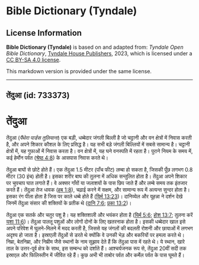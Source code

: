 # Bible Dictionary (Tyndale)

## License Information

**Bible Dictionary (Tyndale)** is based on and adapted from: _Tyndale Open Bible Dictionary_, [Tyndale House Publishers](https://tyndaleopenresources.com/), 2023, which is licensed under a [CC BY-SA 4.0 license](https://creativecommons.org/licenses/by-sa/4.0/legalcode.en).

This markdown version is provided under the same license.



--------------------------------

## तेंदुआ (id: 733373)

तेंदुआ
======

तेंदुआ (*पैंथेरा पार्डस तुलियाना*) एक बड़ी, धब्बेदार जंगली बिल्ली है जो चट्टानी और वन क्षेत्रों में निवास करती है, और अपने शिकार कौशल के लिए प्रसिद्ध है। यह सभी बड़े जंगली बिल्लियों में सबसे सामान्य है। चट्टानी क्षेत्रों में, यह गुफाओं में निवास करता है। वन क्षेत्रों में, यह घने वनस्पति में रहता है। पुराने नियम के समय में, कई हेर्मोन पर्वत ([श्रेष्ठ 4:8](https://ref.ly/Song4:8)) के आसपास निवास करते थे।

तेंदुआ बाघों से छोटे होते हैं। एक तेंदुआ 1\.5 मीटर (पाँच फीट) लम्बा हो सकता है, जिसकी पूँछ लगभग 0\.8 मीटर (30 इंच) होती है। इसका शरीर बाघ की तुलना में अधिक सन्तुलित होता है। तेंदुआ अपने शिकार पर चुपचाप घात लगाते हैं। वे अक्सर गाँवों या जलाशयों के पास छिप जाते हैं और लम्बे समय तक इंतजार करते हैं। तेंदुआ तेज धावक ([हब 1:8](https://ref.ly/Hab1:8)), चढ़ाई करने में सक्षम, और सामान्य रूप में अत्यन्त सुन्दर होता है। इसका रंग पीला होता है जिस पर काले धब्बे होते हैं ([यिर्म 13:23](https://ref.ly/Jer13:23))। दानिय्येल और यूहन्ना ने दर्शन देखे जिनमें तेंदुआ संसार की शक्तियों के प्रतीक थे ([दानि 7:6](https://ref.ly/Dan7:6); [प्रका 13:2](https://ref.ly/Rev13:2))।

तेंदुआ एक सतर्क और चतुर पशु है। यह शक्तिशाली और भयंकर होता है ([यिर्म 5:6](https://ref.ly/Jer5:6); [होश 13:7](https://ref.ly/Hos13:7); तुलना करें [यशा 11:6](https://ref.ly/Isa11:6))। तेंदुआ पालतू पशुओं और लोगों दोनों के लिए खतरनाक होता है। इसकी धब्बेदार खाल इसे अपने परिवेश में घुलने\-मिलने में मदद करती है, जिससे यह जंगलों की बदलती रोशनी और छायाओं में लगभग अदृश्य हो जाता है। इस्राएली तेंदुओं से डरते थे क्योंकि वे उनकी भेड़ और बकरियों पर हमला करते थे। निम्रा, बेतनिम्रा, और निम्रीम जैसे स्थानों के नाम सुझाव देते हैं कि तेंदुआ पास में रहते थे। ये स्थान, खारे ताल के उत्तर\-पूर्व क्षेत्र के साथ, इस सम्बन्ध को दर्शाते हैं। आश्चर्यजनक रूप से, तेंदुआ 20वीं सदी तक इस्राएल और फिलिस्तीन में जीवित रहे हैं। कुछ अभी भी ताबोर पर्वत और कर्मेल पर्वत के पास घूमते हैं।


